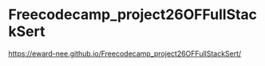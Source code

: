 # Freecodecamp_project26OFFullStackSert

https://eward-nee.github.io/Freecodecamp_project26OFFullStackSert/
